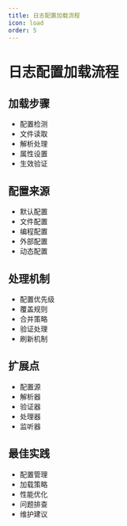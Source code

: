```yaml
---
title: 日志配置加载流程
icon: load
order: 5
---
```


# 日志配置加载流程

## 加载步骤
- 配置检测
- 文件读取
- 解析处理
- 属性设置
- 生效验证

## 配置来源
- 默认配置
- 文件配置
- 编程配置
- 外部配置
- 动态配置

## 处理机制
- 配置优先级
- 覆盖规则
- 合并策略
- 验证处理
- 刷新机制

## 扩展点
- 配置源
- 解析器
- 验证器
- 处理器
- 监听器

## 最佳实践
- 配置管理
- 加载策略
- 性能优化
- 问题排查
- 维护建议
